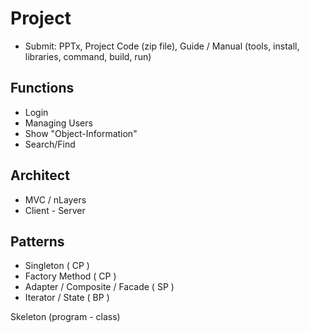 
# Project

- Submit:  PPTx, Project Code (zip file), Guide / Manual (tools, install, libraries, command, build, run) 

## Functions
- Login
- Managing Users
- Show "Object-Information"
- Search/Find

## Architect
- MVC / nLayers
- Client - Server


## Patterns
- Singleton ( CP )  
- Factory Method ( CP )  
- Adapter / Composite / Facade ( SP )  
- Iterator / State ( BP )  
  
Skeleton (program - class)

